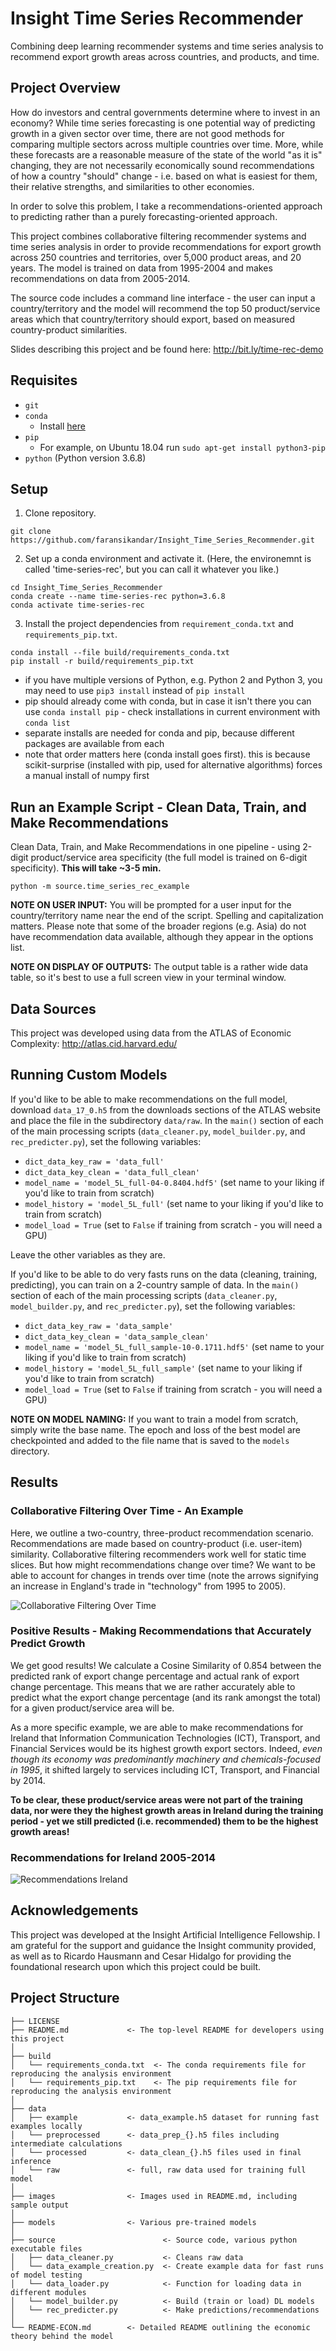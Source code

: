 # Insight Time Series Recommender

Combining deep learning recommender systems and time series analysis to recommend export growth areas across countries, and products, and time.

## Project Overview

How do investors and central governments determine where to invest in an economy? While time series forecasting is one potential way of predicting growth in a given sector over time, there are not good methods for comparing multiple sectors across multiple countries over time. More, while these forecasts are a reasonable measure of the state of the world "as it is" changing, they are not necessarily economically sound recommendations of how a country "should" change - i.e. based on what is easiest for them, their relative strengths, and similarities to other economies.

In order to solve this problem, I take a recommendations-oriented approach to predicting rather than a purely forecasting-oriented approach.

This project combines collaborative filtering recommender systems and time series analysis in order to provide recommendations for export growth across 250 countries and territories, over 5,000 product areas, and 20 years. The model is trained on data from 1995-2004 and makes recommendations on data from 2005-2014.

The source code includes a command line interface - the user can input a country/territory and the model will recommend the top 50 product/service areas which that country/territory should export, based on measured country-product similarities.

Slides describing this project and be found here: http://bit.ly/time-rec-demo

## Requisites

- `git`
- `conda`
  * Install [here](https://docs.conda.io/projects/conda/en/latest/user-guide/install/)
- `pip`
  * For example, on Ubuntu 18.04 run `sudo apt-get install python3-pip`
- `python` (Python version 3.6.8)

## Setup

1. Clone repository.
```
git clone https://github.com/faransikandar/Insight_Time_Series_Recommender.git
```

2. Set up a conda environment and activate it. (Here, the environemnt is called 'time-series-rec', but you can call it whatever you like.)
```
cd Insight_Time_Series_Recommender
conda create --name time-series-rec python=3.6.8
conda activate time-series-rec
```

3. Install the project dependencies from `requirement_conda.txt` and `requirements_pip.txt`.
```
conda install --file build/requirements_conda.txt
pip install -r build/requirements_pip.txt
```
* if you have multiple versions of Python, e.g. Python 2 and Python 3, you may need to use `pip3 install` instead of `pip install`
* pip should already come with conda, but in case it isn't there you can use `conda install pip` - check installations in current environment with `conda list`
* separate installs are needed for conda and pip, because different packages are available from each
* note that order matters here (conda install goes first). this is because scikit-surprise (installed with pip, used for alternative algorithms) forces a manual install of numpy first

## Run an Example Script - Clean Data, Train, and Make Recommendations

Clean Data, Train, and Make Recommendations in one pipeline - using 2-digit product/service area specificity (the full model is trained on 6-digit specificity). **This will take ~3-5 min.**

```
python -m source.time_series_rec_example
```

**NOTE ON USER INPUT:** You will be prompted for a user input for the country/territory name near the end of the script. Spelling and capitalization matters. Please note that some of the broader regions (e.g. Asia) do not have recommendation data available, although they appear in the options list.

**NOTE ON DISPLAY OF OUTPUTS:** The output table is a rather wide data table, so it's best to use a full screen view in your terminal window.

## Data Sources

This project was developed using data from the ATLAS of Economic Complexity: http://atlas.cid.harvard.edu/

## Running Custom Models

If you'd like to be able to make recommendations on the full model, download `data_17_0.h5` from the downloads sections of the ATLAS website and place the file in the subdirectory `data/raw`. In the `main()` section of each of the main processing scripts (`data_cleaner.py`, `model_builder.py`, and `rec_predicter.py`), set the following variables:
- `dict_data_key_raw = 'data_full'`
- `dict_data_key_clean = 'data_full_clean'`
- `model_name = 'model_5L_full-04-0.8404.hdf5'` (set name to your liking if you'd like to train from scratch)
- `model_history = 'model_5L_full'` (set name to your liking if you'd like to train from scratch)
- `model_load = True` (set to `False` if training from scratch - you will need a GPU)

Leave the other variables as they are.

If you'd like to be able to do very fasts runs on the data (cleaning, training, predicting), you can train on a 2-country sample of data. In the `main()` section of each of the main processing scripts (`data_cleaner.py`, `model_builder.py`, and `rec_predicter.py`), set the following variables:
- `dict_data_key_raw = 'data_sample'`
- `dict_data_key_clean = 'data_sample_clean'`
- `model_name = 'model_5L_full_sample-10-0.1711.hdf5'` (set name to your liking if you'd like to train from scratch)
- `model_history = 'model_5L_full_sample'` (set name to your liking if you'd like to train from scratch)
- `model_load = True` (set to `False` if training from scratch - you will need a GPU)

**NOTE ON MODEL NAMING:** If you want to train a model from scratch, simply write the base name. The epoch and loss of the best model are checkpointed and added to the file name that is saved to the `models` directory.

## Results

### Collaborative Filtering Over Time - An Example

Here, we outline a two-country, three-product recommendation scenario. Recommendations are made based on country-product (i.e. user-item) similarity. Collaborative filtering recommenders work well for static time slices. But how might recommendations change over time? We want to be able to account for changes in trends over time (note the arrows signifying an increase in England's trade in "technology" from 1995 to 2005).

![Collaborative Filtering Over Time](images/Insight_Collab_Filtering_Over_Time.png)

### Positive Results - Making Recommendations that  Accurately Predict Growth

We get good results! We calculate a Cosine Similarity of 0.854 between the predicted rank of export change percentage and actual rank of export change percentage. This means that we are rather accurately able to predict what the export change percentage (and its rank amongst the total) for a given product/service area will be.

As a more specific example, we are able to make recommendations for Ireland that Information Communication Technologies (ICT), Transport, and Financial Services would be its highest growth export sectors. Indeed, *even though its economy was predominantly machinery and chemicals-focused in 1995*, it shifted largely to services including ICT, Transport, and Financial by 2014.

**To be clear, these product/service areas were not part of the training data, nor were they the highest growth areas in Ireland during the training period - yet we still predicted (i.e. recommended) them to be the highest growth areas!**

### Recommendations for Ireland 2005-2014

![Recommendations Ireland](images/Insight_Recs_Ireland.png)

## Acknowledgements

This project was developed at the Insight Artificial Intelligence Fellowship. I am grateful for the support and guidance the Insight community provided, as well as to Ricardo Hausmann and Cesar Hidalgo for providing the foundational research upon which this project could be built.

## Project Structure
```
├── LICENSE
├── README.md             <- The top-level README for developers using this project
│
├── build
│   └── requirements_conda.txt  <- The conda requirements file for reproducing the analysis environment
│   └── requirements_pip.txt    <- The pip requirements file for reproducing the analysis environment
│
├── data
│   ├── example           <- data_example.h5 dataset for running fast examples locally
│   └── preprocessed      <- data_prep_{}.h5 files including intermediate calculations
│   └── processed         <- data_clean_{}.h5 files used in final inference
│   └── raw               <- full, raw data used for training full model
│
├── images                <- Images used in README.md, including sample output
│
├── models                <- Various pre-trained models
│
├── source                        <- Source code, various python executable files
│   ├── data_cleaner.py           <- Cleans raw data
│   └── data_example_creation.py  <- Create example data for fast runs of model testing
│   └── data_loader.py            <- Function for loading data in different modules
│   └── model_builder.py          <- Build (train or load) DL models
│   └── rec_predicter.py          <- Make predictions/recommendations
│
└── README-ECON.md        <- Detailed README outlining the economic theory behind the model
```

